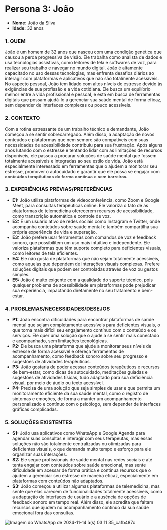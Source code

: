 # Persona 3: João 

- **Nome:** João da Silva
- **Idade:** 32 anos  

### 1. QUEM  

João é um homem de 32 anos que nasceu com uma condição genética que causou a perda progressiva de visão. Ele trabalha como analista de dados e usa tecnologias assistivas, como leitores de tela e softwares de voz, para realizar seu trabalho e navegar no mundo digital. João é altamente capacitado no uso dessas tecnologias, mas enfrenta desafios diários ao interagir com plataformas e aplicativos que não são totalmente acessíveis. No aspecto pessoal, João tem lidado com altos níveis de estresse devido às exigências de sua profissão e a vida cotidiana. Ele busca um equilíbrio melhor entre a vida profissional e pessoal, e está em busca de ferramentas digitais que possam ajudá-lo a gerenciar sua saúde mental de forma eficaz, sem depender de interfaces complexas ou pouco acessíveis.

### 2. CONTEXTO  

Com a rotina estressante de um trabalho técnico e demandante, João começou a se sentir sobrecarregado. Além disso, a adaptação de novos conteúdos e plataformas que nem sempre são compatíveis com suas necessidades de acessibilidade contribuiu para sua frustração. Após alguns anos lutando com o estresse e tentando lidar com as limitações de recursos disponíveis, ele passou a procurar soluções de saúde mental que fossem totalmente acessíveis e integradas ao seu estilo de vida. João está especialmente interessado em ferramentas que o ajudem a monitorar seu estresse, promover o autocuidado e garantir que ele possa se engajar com conteúdos terapêuticos de forma contínua e sem barreiras.

### 3. EXPERIÊNCIAS PRÉVIAS/PREFERÊNCIAS  

- **E1:** João utiliza plataformas de videoconferência, como Zoom e Google Meet, para consultas terapêuticas online. Ele valoriza o fato de as plataformas de telemedicina oferecerem recursos de acessibilidade, como transcrição automática e controle de voz.
- **E2:** É um usuário ativo de redes sociais como Instagram e Twitter, onde acompanha conteúdos sobre saúde mental e também compartilha sua própria experiência de vida e superação.
- **E3:** João prefere usar ferramentas com comandos de voz e feedback sonoro, que possibilitem um uso mais intuitivo e independente. Ele valoriza plataformas que têm suporte completo para deficientes visuais, como leitores de tela eficientes.
- **E4:** Ele não gosta de plataformas que não sejam totalmente acessíveis, como aquelas que dependem de interações visuais complexas. Prefere soluções digitais que podem ser controladas através de voz ou gestos simples.
- **E5:** João é muito exigente com a qualidade do suporte técnico, pois qualquer problema de acessibilidade em plataformas pode prejudicar sua experiência, impactando diretamente no seu tratamento e bem-estar.

### 4. PROBLEMAS/NECESSIDADES/DESEJOS  

- **P1:** João encontra dificuldades para encontrar plataformas de saúde mental que sejam completamente acessíveis para deficientes visuais, o que torna mais difícil seu engajamento contínuo com o conteúdo e os serviços. Ele quer uma solução que o ajude a se sentir mais conectado e acompanhado, sem limitações tecnológicas.
- **P2:** Ele busca uma plataforma que ajude a monitorar seus níveis de estresse de forma acessível e ofereça ferramentas de acompanhamento, como feedback sonoro sobre seu progresso e sugestões de atividades terapêuticas.
- **P3:** João gostaria de poder acessar conteúdos terapêuticos e recursos de bem-estar, como dicas de autocuidado, meditações guiadas e sugestões de atividades físicas, tudo adaptado para sua deficiência visual, por meio de áudio ou texto acessível.
- **P4:** Precisa de uma solução que seja simples de usar e que permita um monitoramento eficiente da sua saúde mental, como o registro de sintomas e emoções, de forma a manter um acompanhamento personalizado e contínuo com o psicólogo, sem depender de interfaces gráficas complicadas.

### 5. SOLUÇÕES EXISTENTES  

- **S1:** João usa aplicativos como WhatsApp e Google Agenda para agendar suas consultas e interagir com seus terapeutas, mas essas soluções não são totalmente centralizadas ou otimizadas para deficientes visuais, o que demanda muito tempo e esforço para ele organizar suas interações.
- **S2:** Ele segue profissionais de saúde mental nas redes sociais e até tenta engajar com conteúdos sobre saúde emocional, mas sente dificuldade em acessar de forma prática e contínua recursos que o ajudem a gerenciar seu estresse de maneira eficaz, especialmente em plataformas com conteúdos não adaptados.
- **S3:** João começou a utilizar algumas plataformas de telemedicina, mas sente que elas carecem de funcionalidades totalmente acessíveis, como a adaptação de interfaces de usuário e a ausência de opções de feedback sonoro em tempo real. Além disso, ele acredita que faltam recursos que ajudem no acompanhamento contínuo da sua saúde emocional fora das consultas.

![Imagem do WhatsApp de 2024-11-14 à(s) 03 11 35_cafb487c](https://github.com/user-attachments/assets/62f55f99-e599-4a81-a661-52c70957fb2d)

